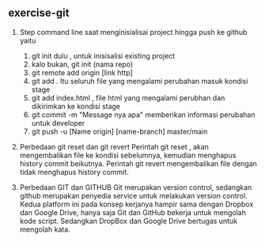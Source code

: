 ## exercise-git ##

1. Step command line saat menginisialisai project hingga push ke github yaitu 
     1. git init dulu , untuk inisisalisi existing project
     2. kalo bukan, git init (nama repo)
     3. git remote add origin [link http]
     4. git add . Itu seluruh file yang mengalami perubahan masuk kondisi stage
     5. git add index.html , file html yang mengalami perubhan dan dikirimkan ke kondisi stage
     6. git commit -m "Message nya apa" memberikan informasi perubahan untuk developer
     7. git push -u [Name origin] [name-branch] master/main

2. Perbedaan git reset dan git revert
Perintah git reset , akan mengembalikan file ke kondisi sebelumnya, kemudian menghapus history commit beikutnya. Perintah git revert mengembalikan file dengan tidak menghapus history commit.


3. Perbedaan GIT dan GITHUB
Git merupakan version control, sedangkan github merupakan penyedia service untuk melakukan version control.
Kedua platform ini pada konsep kerjanya hampir sama dengan Dropbox dan Google Drive, hanya saja Git dan GitHub bekerja untuk mengolah kode script. Sedangkan DropBox dan Google Drive bertugas untuk mengolah kata.
